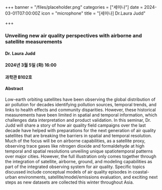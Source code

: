 +++
banner = "/files/placeholder.png"
categories = ["세미나"]
date = 2024-03-01T07:00:00Z
icon = "microphone"
title = "[세미나] Dr.Laura Judd"

+++
### Unveiling new air quality perspectives with airborne and satellite measurements

#### Dr. Laura Judd

#### 2024년 3월 5일 (화) 16:00

#### 과학관 B102호

#### Abstract
Low-earth orbiting satellites have been observing the global distribution of air pollution for decades identifying pollution sources, temporal trends, and links to health effects and community disparities. However, these historical measurements have been limited in spatial and temporal information, which challenges data interpretation and product validation. In this seminar, Dr. Judd will share a story of how air quality field campaigns over the last decade have helped with preparations for the next generation of air quality satellites that are breaking the barriers in spatial and temporal resolution. Much of the focus will be on airborne capabilities, as a satellite proxy, observing trace gases like nitrogen dioxide and formaldehyde at high temporal and spatial resolutions unveiling unique spatiotemporal patterns over major cities. However, the full illustration only comes together through the integration of satellite, airborne, ground, and modeling capabilities as part of the integrated observing system for air quality. Specific topics discussed include conceptual models of air quality episodes in coastal-urban environments, satellite/model/emissions evaluation, and exciting next steps as new datasets are collected this winter throughout Asia.